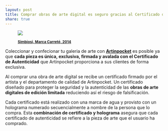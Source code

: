```yaml
---
layout: post
title: Comprar obras de arte digital es seguro gracias al Certificado de Autenticidad Digital que Artinpocket proporciona
share: true
---
```


<figure class="text-center">
	<img src="http://www.inpocketart.com/wp-content/uploads/2014/05/simbiosi-watermark.jpg">
	<figcaption>
		<p><small><strong><a href="http://www.inpocketart.com/product/simbiosi-marca-carrate-2014/">Simbiosi, Marca Carreté, 2014</a></strong></small></p>
	</figcaption>
</figure>

Coleccionar y confecionar tu galeria de arte con **[Artinpocket](http://www.artinpocket.cat/)** es posible ya que **cada pieza es única, exclusiva, firmada y avalada con el Certificado de Autenticidad** que Artinpocket proporciona a sus clientes de forma exclusiva. 

Al comprar una obra de arte digital se recibe un certificado firmado por el artista y el departamento de calidad de Artinpocket. Un certificado diseñado para proteger la seguridad y la autenticidad de las **obras de arte digitales de edición limitada** reduciendo así el riesgo de falsificación. 

Cada certificado está realizado con una marca de agua y provisto con un holograma numerado secuencialmente a nombre de la persona que lo compra. Esta **combinación de certificado y holograma** asegura que cada certificado de autenticidad se refiere a la pieza de arte que el usuario ha comprado.